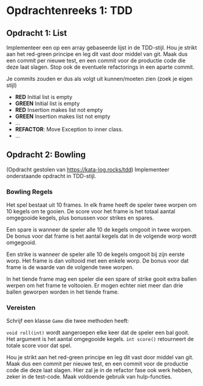 # Opdrachtenreeks 1: TDD

## Opdracht 1: List
Implementeer een op een array gebaseerde lijst in de TDD-stijl.
Hou je strikt aan het red-green principe en leg dit vast door middel van git.
Maak dus een commit per nieuwe test, en een commit voor de productie code die deze laat slagen.
Stop ook de eventuele refactorings in een aparte commit.

Je commits zouden er dus als volgt uit kunnen/moeten zien (zoek je eigen stijl)

- **RED** Initial list is empty
- **GREEN** Initial list is empty
- **RED** Insertion makes list not empty
- **GREEN** Insertion makes list not empty
- ...
- **REFACTOR**: Move Exception to inner class.
- ...

## Opdracht 2: Bowling
(Opdracht gestolen van https://kata-log.rocks/tdd)
Implementeer onderstaande opdracht in TDD-stijl.

### Bowling Regels
Het spel bestaat uit 10 frames. In elk frame heeft de speler twee worpen om 10 kegels om te gooien. De score voor het frame is het totaal aantal omgegooide kegels, plus bonussen voor strikes en spares.

Een spare is wanneer de speler alle 10 de kegels omgooit in twee worpen. De bonus voor dat frame is het aantal kegels dat in de volgende worp wordt omgegooid.

Een strike is wanneer de speler alle 10 de kegels omgooit bij zijn eerste worp. Het frame is dan voltooid met een enkele worp. De bonus voor dat frame is de waarde van de volgende twee worpen.

In het tiende frame mag een speler die een spare of strike gooit extra ballen werpen om het frame te voltooien. Er mogen echter niet meer dan drie ballen geworpen worden in het tiende frame.

### Vereisten
Schrijf een klasse `Game` die twee methoden heeft:

`void roll(int)` wordt aangeroepen elke keer dat de speler een bal gooit. Het argument is het aantal omgegooide kegels.
`int score()` retourneert de totale score voor dat spel.

Hou je strikt aan het red-green principe en leg dit vast door middel van git.
Maak dus een commit per nieuwe test, en een commit voor de productie code die deze laat slagen.
Hier zal je in de refactor fase ook werk hebben, zeker in de test-code. Maak voldoende gebruik van hulp-functies.
